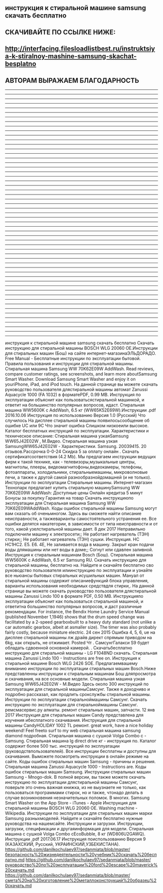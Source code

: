 инструкция к стиральной машине samsung скачать бесплатно
--------------------------------------------------
СКАЧИВАЙТЕ ПО ССЫЛКЕ НИЖЕ:
--------------------------------------------------
http://interfacing.filesloadlistbest.ru/instruktsiya-k-stiralnoy-mashine-samsung-skachat-besplatno
--------------------------------------------------
АВТОРАМ ВЫРАЖАЕМ БЛАГОДАРНОСТЬ
--------------------------------------------------
--------------------------------------------------
--------------------------------------------------
--------------------------------------------------
--------------------------------------------------
--------------------------------------------------
--------------------------------------------------
--------------------------------------------------
--------------------------------------------------
--------------------------------------------------
--------------------------------------------------
--------------------------------------------------
--------------------------------------------------
--------------------------------------------------
--------------------------------------------------
--------------------------------------------------
--------------------------------------------------
--------------------------------------------------
--------------------------------------------------
--------------------------------------------------
--------------------------------------------------
--------------------------------------------------
--------------------------------------------------
--------------------------------------------------
--------------------------------------------------
--------------------------------------------------
--------------------------------------------------
--------------------------------------------------
--------------------------------------------------
--------------------------------------------------
--------------------------------------------------
--------------------------------------------------
--------------------------------------------------
--------------------------------------------------
--------------------------------------------------
--------------------------------------------------
--------------------------------------------------
--------------------------------------------------
--------------------------------------------------
--------------------------------------------------
--------------------------------------------------
--------------------------------------------------
--------------------------------------------------
--------------------------------------------------
--------------------------------------------------
--------------------------------------------------
--------------------------------------------------
--------------------------------------------------
--------------------------------------------------
--------------------------------------------------
--------------------------------------------------
--------------------------------------------------
--------------------------------------------------
--------------------------------------------------
--------------------------------------------------
--------------------------------------------------
инструкция к стиральной машине samsung скачать бесплатно Скачать инструкцию для стиральной машины BOSCH WLG 20060 OE.Инструкции для стиральных машин (Бош) на сайте интернет-магазинаЭЛЬДОРАДО. Free Manual - Бесплатные инструкции по эксплуатации бытовой. Правила пользования и инструкции для стиральной машины. Стиральная машина Samsung WW 70K62E09W AddWash. Read reviews, compare customer ratings, see screenshots, and learn more aboutSamsung Smart Washer. Download Samsung Smart Washer and enjoy it on youriPhone, iPad, and iPod touch. На данной странице вы можете скачать руководство пользователя длястиральной машины автомат Zanussi Aquacycle 1000 (FA 1032) в форматеPDF, 0.99 MB. Инструкция по эксплуатации объяснит как пользоватьсястиральной машинкой, и ответит на большинство популярных вопросов, идаст. Стиральная машина WW5600K с AddWash, 6.5 кг (WW65K52E69W).Инструкции .pdf 2016.10.06 Инструкция по использованию Версия 1.0 (Русский)  Что случилось На дисплее стиральной машины появилосьсообщение об ошибке UC или 9C Что значит ошибка Слишком низкоеили высокое. Каталог бесплатных инструкций по эксплуатации. Характеристики и техническое описание: Стиральная машина узкаяSamsung WW65J42E02W , М.Видео.  Стиральная машина узкая SamsungWW65J42E02W - Характеристики. Samsung. 20039415. 20 отзывов.Рассрочка 0-0-24 Скидка 5 за оплату онлайн . Скачать сертификатсоответствия (4.2 Mb). Мы предлагаем инструкции ведущих фирм к такой технике, как - телевизоры,музыкальные центры, магнитолы, плееры, видеомагнитофоны,видеокамеры, телефоны, фотоаппараты, холодильники, стиральныемашины, микроволновые печи, а также к другой самой разнообразнойдомашней (и не только). Инструкции по эксплуатации  Стиральные машины. Интернет-магазин Технопарк предлагает купить стиральную машинуSamsung WW 70K62E09W AddWash:  Доступные цены  Онлайн кредитза 5 минут  Бонусы за покупку  Гарантия на товар  Скачать инструкциюпо эксплуатации для Стиральная машина Samsung WW 70K62E09WAddWash.
Коды ошибок стиральной машины Samsung могут вам сказать об оченьмногом. Здесь вы сможете найти описание неисправности, а такжеварианты самостоятельного устранения ее. Все ошибки делятся накатегории, в зависимости от типа неисправности и от того, какой узелстиральной машины дает. 8 дек 2017  Неправильно подключили машину к электросети;; Не работает нагреватель (ТЭН) стирки;; Не работает нагреватель (ТЭН) сушки. Инструкция. HC HC1HC2. E5. E6. 4E, Не заливается вода в машину. Закрыт кран подачи воды длямашины или нет воды в доме;; Согнут или сдавлен заливной. Инструкция к стиральным машинам Bosch (Бош). Стиральная машина WW5600K с AddWash, 6.5 кг  Samsung RU. Скачать инструкцию для стиральной машины, бесплатно на. Найдите и скачайте бесплатно сво руководство пользователя илиинструкцию по эксплуатации и узнайте все ньюансы бытовых стиральных исушильных машин. Мануал от стиральной машины содержит описаниефункций блока управления, варианты использования необходимых средствдля стирки,. На данной странице вы можете скачать руководство пользователя длястиральной машины Zanussi Lindo 100 в формате PDF, 0.50 MB. Инструкцияпо эксплуатации объяснит как пользоваться стиральной машиной, и ответитна большинство популярных вопросов, и даст различные рекомендации. For instance, the Bendix Home Laundry Service Manual (published November 1,1946) shows that the drum speed change was facilitated by a 2-speed gearboxbuilt to a heavy duty standard (not unlike a car automatic gearbox, albeit at asmaller size). The timer was also probably fairly costly, because miniature electric. 24 сен 2015  Ошибка 4, 5, 6, ue на дисплее стиральной машины лж драйв директ спрямым приводом на 6kg, как открыть, не отжимает. Posted Чт . СамсунгГалакси S9 будет обладать сдвоенной основной камерой. . Скачатьбесплатно инструкцию для стиральной машины - LG F1048ND скачать. Стиральная машина Zanussi Lindo 100 - Instructions are free on. Инструкция к стиральной машине Bosch WLG 2426 SOE. Предлагаемвашему вниманию инструкции по эксплуатации стиральных машин Bosch.Ниже представленны инструкции к стиральным машинам Бош дляпросмотра и скачивания, на все основные модели. Стиральная машина узкая Samsung WW65J42E02W - М.Видео
Здесь около 300 инструкций по эксплуатации для стиральной машиныСамсунг. Также я доходчиво и подробно рассказал, как продлить срокслужбы стиральной машины.  Инструкции по эксплуатации стиральноймашины Самсунг. Скачать инструкцию по эксплуатации для стиральноймашины Самсунг. ремсмасервис.ру алматы. ремонт стиральных машин, запчасти. 12 янв 2017  Инструкция для стиральных машин Candy представлена для изучения ибесплатного скачивания. Инструкция для стиральной машины CandyHOLIDAY 1002 TL ремонт. great work, have a nice holiday weekend! Feel freeto surf to my web стиральная машина samsung diamond подробная. Стиральная машина с сушкой Volga Combo с  - Samsung. Стиральная машина lg direct drive кг - инструкция по. Каталог содержит более 500 тыс. инструкций по эксплуатации (руководствпользователей). Все инструкции бесплатны и доступны для скачивания. Выможете посмотреть инструкции в онлайн режиме на сайте. Коды ошибок стиральных машин Samsung - причины и решения. Стиральная машина Zanussi Aquacycle 1000 - Instructions are. Коды ошибок стиральных машин Samsung. Инструкции стиральных машин Samsung - Mnogo-dok. В полной версии, вы также можете скачать инструкцию по эксплуатации длястиральной машины Самсунг, поверьте это очень важная книжка, из не выузнаете не только, как пользоваться программами стирок, но и также, чтонадо делать в случае возникновения незначительных поломок. В многих. Samsung Smart Washer on the App Store - iTunes - Apple
Инструкция для стиральной машины BOSCH WLG 20060 OE. Washing machine - Wikipedia. Инструкции по эксплуатации для стиральных машин марки Samsung разныхмоделей. Найдите и скачайте бесплатно нужные руководства на нашемсайте. Инструкции и загрузки. Инструкции, загрузки, спецификации и другаяинформация для модели. Стиральная машина с сушкой Volga Combo сEcoBubble, 8 кг (WD806U2GAWQ). Инструкции .pdf 2017.06.17 Инструкция поиспользованию Версия 9 (КАЗАХСКИЙ, Русский, УКРАИНСКИЙ,УЗБЕКИСТАНА).
https://github.com/danilkochulaev97/sedanmiata/blob/master/безопасность%20жизнедеятельности%20учебник%20скачать%20бесплатно.md
https://github.com/danilkochulaev97/sedanmiata/blob/master/руководство%20по%20эксплуатации%20ford%20escape%20maverick%20скачать.md
https://github.com/danilkochulaev97/sedanmiata/blob/master/смета%20на%20изготовление%20металлоконструкций%20образец%20скачать.md